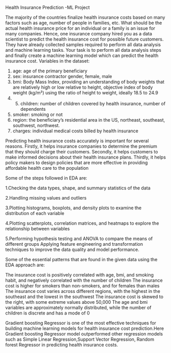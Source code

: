 Health Insurance Prediction -ML Project

The majority of the countries finalize health insurance costs based on many factors such as age, number of people in families, etc. What should be the actual health insurance price for an individual or a family is an issue for many companies. Hence, one insurance company hired you as a data scientist to predict the health insurance cost for possible future customers. They have already collected samples required to perform all data analysis and machine learning tasks. Your task is to perform all data analysis steps and finally create a machine learning model which can predict the health insurance cost.
Variables in the dataset:
1.	age: age of the primary beneficiary
2.	sex: insurance contractor gender, female, male
3.	bmi: Body Mass Index, providing an understanding of body weights that are relatively high or low relative to height, objective index of body weight (kg/m²) using the ratio of height to weight, ideally 18.5 to 24.9
4.	5.	children: number of children covered by health insurance, number of dependents
6.	smoker: smoking or not
7.	region: the beneficiary’s residential area in the US, northeast, southeast, southwest, northwest.
8.	charges: individual medical costs billed by health insurance

Predicting health insurance costs accurately is important for several reasons. Firstly, it helps insurance companies to determine the premium that they should charge their customers. Secondly, it helps customers to make informed decisions about their health insurance plans. Thirdly, it helps policy makers to design policies that are more effective in providing affordable health care to the population


Some of the steps followed in EDA are:

1.Checking the data types, shape, and summary statistics of the data

2.Handling missing values and outliers

3.Plotting histograms, boxplots, and density plots to examine the distribution of each variable

4.Plotting scatterplots, correlation matrices, and heatmaps to explore the relationship between variables

5.Performing hypothesis testing and ANOVA to compare the means of different groups
Applying feature engineering and transformation techniques to improve the data quality and model performance.


Some of the essential patterns that are found in the given data using the EDA approach are:

The insurance cost is positively correlated with age, bmi, and smoking habit, and negatively correlated with the number of children
The insurance cost is higher for smokers than non-smokers, and for females than males
The insurance cost varies across different regions, with the highest in the southeast and the lowest in the southwest
The insurance cost is skewed to the right, with some extreme values above 50,000
The age and bmi variables are approximately normally distributed, while the number of children is discrete and has a mode of 0


Gradient boosting Regressor is one of the most effective techniques for building machine learning models for health insurance cost prediction.Here Gradient boosting Regressor model outperformed other regression models such as  Simple Linear Regression,Support Vector Regression, Random forest Regressor in predicting health insurance costs.
